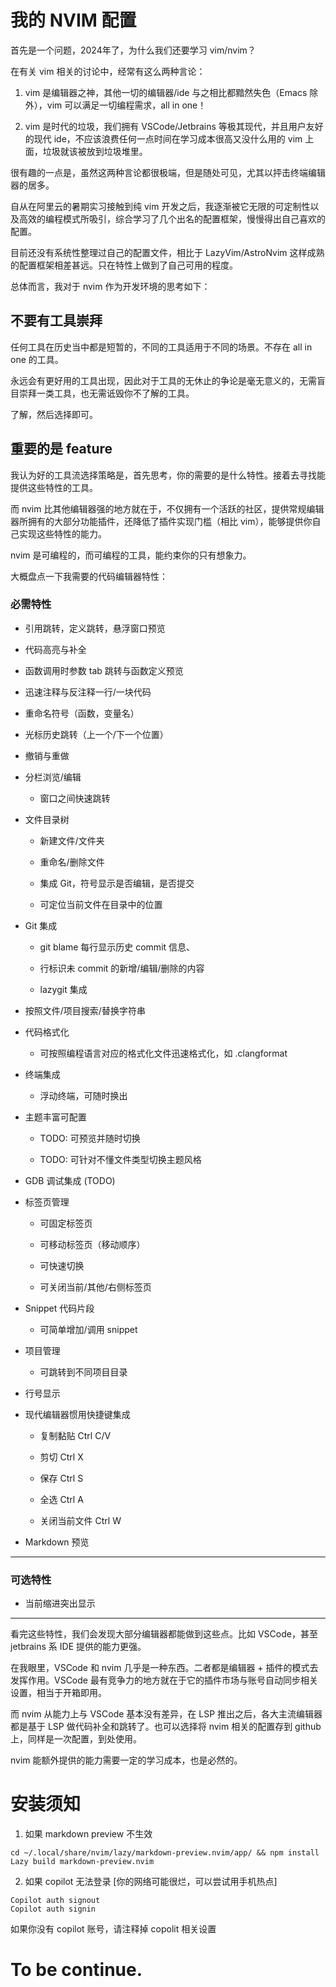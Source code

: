 # 我的 NVIM 配置

首先是一个问题，2024年了，为什么我们还要学习 vim/nvim？

在有关 vim 相关的讨论中，经常有这么两种言论：

1. vim 是编辑器之神，其他一切的编辑器/ide 与之相比都黯然失色（Emacs 除外），vim 可以满足一切编程需求，all in one！

2. vim 是时代的垃圾，我们拥有 VSCode/Jetbrains 等极其现代，并且用户友好的现代 ide，不应该浪费任何一点时间在学习成本很高又没什么用的 vim 上面，垃圾就该被放到垃圾堆里。

很有趣的一点是，虽然这两种言论都很极端，但是随处可见，尤其以抨击终端编辑器的居多。

自从在阿里云的暑期实习接触到纯 vim 开发之后，我逐渐被它无限的可定制性以及高效的编程模式所吸引，综合学习了几个出名的配置框架，慢慢得出自己喜欢的配置。

目前还没有系统性整理过自己的配置文件，相比于 LazyVim/AstroNvim 这样成熟的配置框架相差甚远。只在特性上做到了自己可用的程度。

总体而言，我对于 nvim 作为开发环境的思考如下：

## 不要有工具崇拜
   
   任何工具在历史当中都是短暂的，不同的工具适用于不同的场景。不存在 all in one 的工具。

   永远会有更好用的工具出现，因此对于工具的无休止的争论是毫无意义的，无需盲目崇拜一类工具，也无需诋毁你不了解的工具。

   了解，然后选择即可。

## 重要的是 feature
    
   我认为好的工具流选择策略是，首先思考，你的需要的是什么特性。接着去寻找能提供这些特性的工具。

   而 nvim 比其他编辑器强的地方就在于，不仅拥有一个活跃的社区，提供常规编辑器所拥有的大部分功能插件，还降低了插件实现门槛（相比 vim），能够提供你自己实现这些特性的能力。

   nvim 是可编程的，而可编程的工具，能约束你的只有想象力。

   大概盘点一下我需要的代码编辑器特性：

### 必需特性

   - 引用跳转，定义跳转，悬浮窗口预览

   - 代码高亮与补全

   - 函数调用时参数 tab 跳转与函数定义预览

   - 迅速注释与反注释一行/一块代码

   - 重命名符号（函数，变量名）

   - 光标历史跳转（上一个/下一个位置）
   
   - 撤销与重做

   - 分栏浏览/编辑
       
       - 窗口之间快速跳转

   - 文件目录树

       - 新建文件/文件夹
        
       - 重命名/删除文件

       - 集成 Git，符号显示是否编辑，是否提交

       - 可定位当前文件在目录中的位置

   - Git 集成

       - git blame 每行显示历史 commit 信息、

       - 行标识未 commit 的新增/编辑/删除的内容
       
       - lazygit 集成

   - 按照文件/项目搜索/替换字符串

   - 代码格式化

       - 可按照编程语言对应的格式化文件迅速格式化，如 .clangformat

   - 终端集成

       - 浮动终端，可随时换出

   - 主题丰富可配置

       - TODO: 可预览并随时切换

       - TODO: 可针对不懂文件类型切换主题风格

   - GDB 调试集成 (TODO)

   - 标签页管理
       
       - 可固定标签页

       - 可移动标签页（移动顺序）

       - 可快速切换

       - 可关闭当前/其他/右侧标签页

   - Snippet 代码片段

       - 可简单增加/调用 snippet

   - 项目管理
       
       - 可跳转到不同项目目录

   - 行号显示
   
   - 现代编辑器惯用快捷键集成

      - 复制黏贴 Ctrl C/V 

      - 剪切 Ctrl X 

      - 保存 Ctrl S 

      - 全选 Ctrl A

      - 关闭当前文件 Ctrl W
   
   - Markdown 预览

---   

### 可选特性

   - 当前缩进突出显示

---

看完这些特性，我们会发现大部分编辑器都能做到这些点。比如 VSCode，甚至 jetbrains 系 IDE 提供的能力更强。

在我眼里，VSCode 和 nvim 几乎是一种东西。二者都是编辑器 + 插件的模式去发挥作用。VSCode 最有竞争力的地方就在于它的插件市场与账号自动同步相关设置，相当于开箱即用。

而 nvim 从能力上与 VSCode 基本没有差异，在 LSP 推出之后，各大主流编辑器都是基于 LSP 做代码补全和跳转了。也可以选择将 nvim 相关的配置存到 github 上，同样是一次配置，到处使用。

nvim 能额外提供的能力需要一定的学习成本，也是必然的。



# 安装须知

1. 如果 markdown preview 不生效
``````
cd ~/.local/share/nvim/lazy/markdown-preview.nvim/app/ && npm install
Lazy build markdown-preview.nvim
``````
2. 如果 copilot 无法登录 [你的网络可能很烂，可以尝试用手机热点]
``````
Copilot auth signout
Copilot auth signin
``````
如果你没有 copilot 账号，请注释掉 copolit 相关设置

# To be continue.

